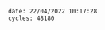 

                date: 22/04/2022 10:17:28
                cycles: 48180

                         